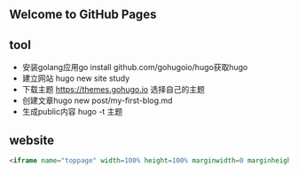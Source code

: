 ## Welcome to GitHub Pages
## tool
* 安装golang应用go install github.com/gohugoio/hugo获取hugo
* 建立网站 hugo new site study
* 下载主题 https://themes.gohugo.io 选择自己的主题
* 创建文章hugo new post/my-first-blog.md
* 生成public内容 hugo -t 主题
## website
```html
<iframe name="toppage" width=100% height=100% marginwidth=0 marginheight=0 frameborder="no" border="0"  src="./study/public/index.html" ></iframe>
```